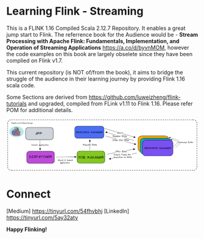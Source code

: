 # Learning Flink - Streaming 
This is a FLINK 1.16 Compiled Scala 2.12.7 Repository. It enables a great jump start to Flink. The referrence book for the Audience would be - **Stream Processing with Apache Flink: Fundamentals, Implementation, and Operation of Streaming Applications** https://a.co/d/byvnMOM, however the code examples on this book are largely obselete since they have been complied on Flink v1.7.

This current repository (is NOT of/from the book), it aims to bridge the struggle of the audience in their learning journey by providing Flink 1.16 scala code. 

Some Sections are derived from https://github.com/luweizheng/flink-tutorials and upgraded, compiled from FLink v1.11 to Flink 1.16. 
Please refer POM for additional details.

![alt text](https://github.com/keshavksingh/flink-streaming-project/blob/main/Flink-Architecture.png?raw=true)

# Connect 
[Medium] https://tinyurl.com/54fhvbhj
[LinkedIn] https://tinyurl.com/5ay32aty

**Happy Flinking!**
